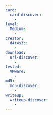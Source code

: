 ```yaml
---
card:
  card-discover:
    -
level:
  Medium:
    -
creator:
  d4t4s3c:
    -
download:
  url-discover:
    -
tested:
  VMware:
    -
md5:
  md5-discover:
    -
writeup:
  writeup-discover:
    -
---
```

